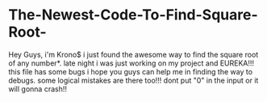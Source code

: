# The-Newest-Code-To-Find-Square-Root-
Hey Guys, i'm Krono$  i just found the awesome way to find the square root of any number*. late night i was just working on my project and EUREKA!!!
this file has some bugs i hope you guys can help me in finding the way to debugs.
some logical mistakes are there too!!!
dont put "0" in the input or it will gonna crash!!

